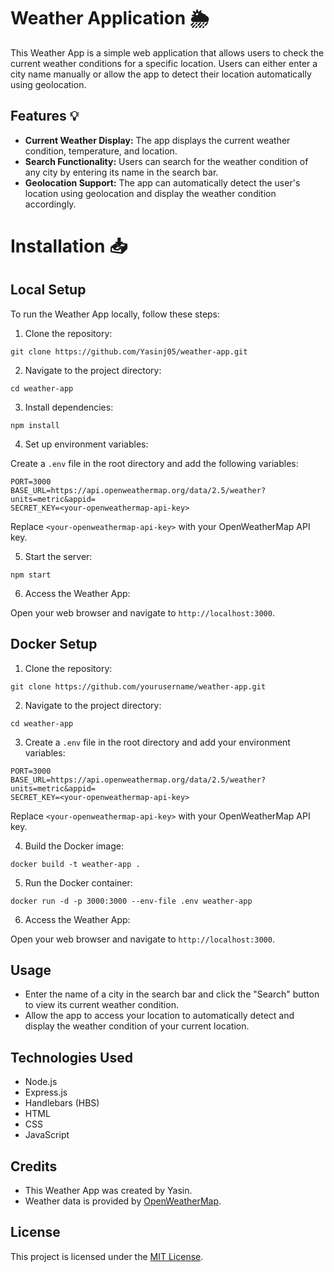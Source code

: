 # Weather Application 🌦️

This Weather App is a simple web application that allows users to check the current weather conditions for a specific location. Users can either enter a city name manually or allow the app to detect their location automatically using geolocation.

## Features 💡

- **Current Weather Display:** The app displays the current weather condition, temperature, and location.
- **Search Functionality:** Users can search for the weather condition of any city by entering its name in the search bar.
- **Geolocation Support:** The app can automatically detect the user's location using geolocation and display the weather condition accordingly.

# Installation 📥

## Local Setup

To run the Weather App locally, follow these steps:

1. Clone the repository:

```
git clone https://github.com/Yasinj05/weather-app.git
```

2. Navigate to the project directory:

```
cd weather-app
```

3. Install dependencies:

```
npm install
```

4. Set up environment variables:

Create a `.env` file in the root directory and add the following variables:

```
PORT=3000
BASE_URL=https://api.openweathermap.org/data/2.5/weather?units=metric&appid=
SECRET_KEY=<your-openweathermap-api-key>
```

Replace `<your-openweathermap-api-key>` with your OpenWeatherMap API key.

5. Start the server:

```
npm start
```

6. Access the Weather App:

Open your web browser and navigate to `http://localhost:3000`.

## Docker Setup

1. Clone the repository:

```
git clone https://github.com/yourusername/weather-app.git
```

2. Navigate to the project directory:

```
cd weather-app
```

3. Create a `.env` file in the root directory and add your environment variables:

```
PORT=3000
BASE_URL=https://api.openweathermap.org/data/2.5/weather?units=metric&appid=
SECRET_KEY=<your-openweathermap-api-key>
```

Replace `<your-openweathermap-api-key>` with your OpenWeatherMap API key.

4. Build the Docker image:

```
docker build -t weather-app .
```

5. Run the Docker container:

```
docker run -d -p 3000:3000 --env-file .env weather-app
```

6. Access the Weather App:

Open your web browser and navigate to `http://localhost:3000`.

## Usage

- Enter the name of a city in the search bar and click the "Search" button to view its current weather condition.
- Allow the app to access your location to automatically detect and display the weather condition of your current location.

## Technologies Used

- Node.js
- Express.js
- Handlebars (HBS)
- HTML
- CSS
- JavaScript

## Credits

- This Weather App was created by Yasin.
- Weather data is provided by [OpenWeatherMap](https://openweathermap.org/).

## License

This project is licensed under the [MIT License](LICENSE).
